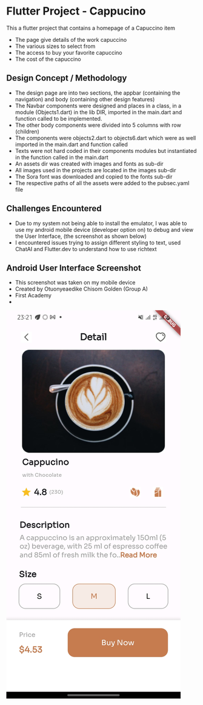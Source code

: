 # Flutter Project - Cappucino
This a flutter project that contains a homepage of a Capuccino item
-   The page give details of the work capuccino
-   The various sizes to select from
-   The access to buy your favorite capuccino
-   The cost of the capuccino
## Design Concept / Methodology
-   The design page are into two sections, the appbar (containing the navigation) and body (containing other design features)
-   The Navbar components were designed and places in a class, in a module (Objects1.dart) in the lib DIR, imported in the main.dart and function called to be implemented.
-   The other body components were divided into 5 columns with row (children)
-   The components were objects2.dart to objects6.dart which were as well imported in the main.dart and function called
-   Texts were not hard coded in their components modules but instantiated in the function called in the main.dart
-   An assets dir was created with images and fonts as sub-dir
-   All images used in the projects are located in the images sub-dir
-   The Sora font was downloaded and copied to the fonts sub-dir
-   The respective paths of all the assets were added to the pubsec.yaml file
## Challenges Encountered
-  Due to my system not being able to install the emulator, I was able to use my android mobile device (developer option on) to debug and view the User Interface, (the screenshot as shown below)
-  I encountered issues trying to assign different styling to text, used ChatAI and Flutter.dev to understand how to use richtext
## Android User Interface Screenshot
-    This screenshot was taken on my mobile device
-    Created by Otuonyeaedike Chisom Golden (Group A)
-    First Academy
-    
![Screenshot of Android Project HomePage UI](./capuccino/assets/images/Screenshot.jpg)
